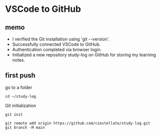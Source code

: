 # VSCode to GitHub

## memo

-  I verified the Git installation using 'git --version'.
-  Successfully connected VSCode to GitHub.
-  Authentication completed via browser login.
-  Initialized a new repository study-log on GitHub for storing my learning notes.

## first push

go to a folder
~~~terminal
cd ~/study-log
~~~

Git initialization
~~~terminal
git init
~~~


~~~terminal
git remote add origin https://github.com/ciestellato/study-log.git
git branch -M main
~~~
